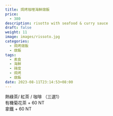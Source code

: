 ```yaml
---
title: 焗烤咖哩海鮮燉飯
price:
  - 380
description: risotto with seafood & curry sauce
draft: false
weight: 11
image: images/rissoto.jpg
categories:
  - 焗烤燉飯
  - 燉飯
tags:
  - 素食
  - 海鮮
  - 辣度
  - 焗烤
  - 燉飯
date: 2023-08-11T23:14:53+08:00
---
```


  熱綠茶/ 紅茶 / 咖啡 （三選1）   
  有機菊花茶 + 60 NT  
  拿鐵 + 60 NT  
